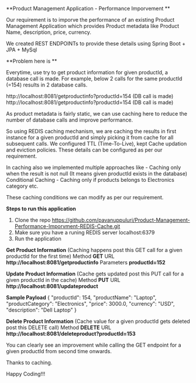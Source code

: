 **Product Management Application - Performance Imporvement **

Our requirement is to imporve the performance of an existing Product Management Application which provides
Product metadata like Product Name, description, price, currency.

We created REST ENDPOINTs to provide these details using Spring Boot + JPA + MySql

**Problem here is **

Everytime, use try to get product information for  given productId, a database call is made.
For example, below 2 calls for the same productId (=154) results in 2 database calls.

http://localhost:8081/getproductinfo?productId=154 (DB call is made)
http://localhost:8081/getproductinfo?productId=154 (DB call is made)

As product metadata is fairly static, we can use caching here to reduce the number of database calls and improve performance.

So using REDIS caching mechanism, we are caching the results in first instance for a given productId and simply picking it from cache for all subsequent calls.
We configured TTL (Time-To-Live), kept Cache updation and eviction policies. 
These details can be configured as per our requirement.

In caching also we implemented multiple approaches like -
Caching only when the result is not null (It means given productId exists in the database)
Conditional Caching - Caching only if products belongs to Electronics category etc.

These caching conditions we can modify as per our requirement.

**Steps to run this application**

1. Clone the repo https://github.com/pavanuppuluri/Product-Management-Performance-Imporvment-REDIS-Cache.git
2. Make sure you have a runing REDIS server localhost:6379
3. Run the application

**Get Product Information** (Caching happens post this GET call for a given productId for the first time)
Method  **GET**
URL     **http://localhost:8081/getproductinfo**
Parameters **productId=152**

**Update Product Information** (Cache gets updated post this PUT call for a given productId in the cache)
Method  **PUT**
URL     **http://localhost:8081/updateproduct**

**Sample Payload**
{
    "productId": 154,
    "productName": "Laptop",
    "productCategory": "Electronics",
    "price": 3000.0,
    "currency": "USD",
    "description": "Dell Laptop"
}

**Delete Product Information** (Cache value for a given productId gets deleted post this DELETE call)
Method  **DELETE**
URL     **http://localhost:8081/deleteproduct?productId=153**


You can clearly see an improvement while calling the GET endpoint for a given productId from second time onwards.

Thanks to caching.

Happy Coding!!!























